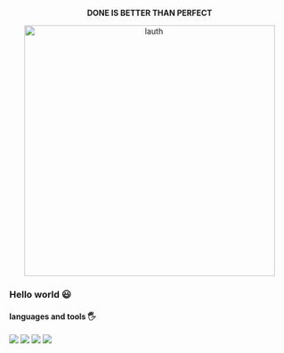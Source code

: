 <p align="center" style="fontSize:20px"><b>DONE IS BETTER THAN PERFECT</b></p>
<p align="center">
<img src="https://user-images.githubusercontent.com/51475411/199662277-f99abb61-ebce-47ec-8249-0c6f24654a8c.jpg" alt="lauth" width="450" />
</p>


### Hello world 😃

#### languages and tools 🖐️
<a><img src="https://img.shields.io/static/v1?logo=Spring&message=Spring&label=&color=white"/></a>
<a><img src="https://img.shields.io/static/v1?logo=java&message=Java&label=&color=red"/></a>
<a><img src="https://img.shields.io/static/v1?logo=GIT&message=Git&label=&color=orange"/></a>
<a><img src="https://img.shields.io/static/v1?logo=docker&message=Docker&label=&color=black"/></a>
